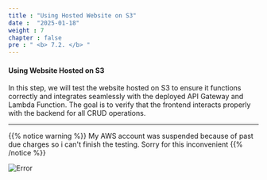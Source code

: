 ```yaml
---
title : "Using Hosted Website on S3"
date :  "2025-01-18" 
weight : 7
chapter : false
pre : " <b> 7.2. </b> "
---
```


#### Using Website Hosted on S3
In this step, we will test the website hosted on S3 to ensure it functions correctly and integrates seamlessly with the deployed API Gateway and Lambda Function. The goal is to verify that the frontend interacts properly with the backend for all CRUD operations.
___
{{% notice warning %}}
My AWS account was suspended because of past due charges so i can't finish the testing. Sorry for this inconvenient
{{% /notice %}}

![Error](/images/7-test/test-004.png)